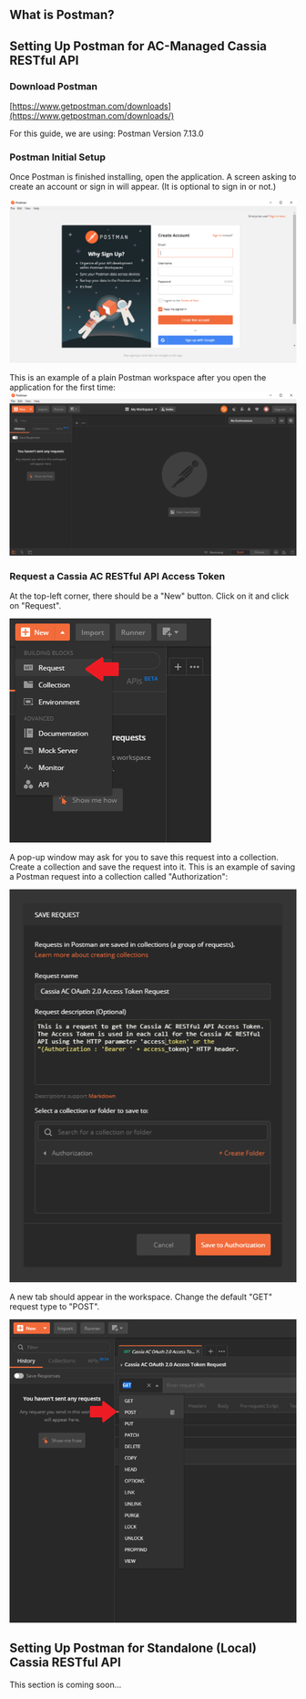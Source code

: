 ## What is Postman?
## Setting Up Postman for AC-Managed Cassia RESTful API
### Download Postman
[https://www.getpostman.com/downloads](https://www.getpostman.com/downloads/)

For this guide, we are using: Postman Version 7.13.0

### Postman Initial Setup
Once Postman is finished installing, open the application.
A screen asking to create an account or sign in will appear. (It is optional to sign in or not.)

![Postman Initial Screen](https://github.com/CassiaNetworks/CassiaSDKGuideResources/blob/develop/images/postman_guide/p1.png)

This is an example of a plain Postman workspace after you open the application for the first time:
![Plain Postman Workspace](https://github.com/CassiaNetworks/CassiaSDKGuideResources/blob/develop/images/postman_guide/p2.png)


### Request a Cassia AC RESTful API Access Token
At the top-left corner, there should be a "New" button.
Click on it and click on "Request".

![New Request Button](https://github.com/CassiaNetworks/CassiaSDKGuideResources/blob/develop/images/postman_guide/p3.png)

A pop-up window may ask for you to save this request into a collection. Create a collection and save the request into it. This is an example of saving a Postman request into a collection called "Authorization":

![Save Request into Authorization Collection](https://github.com/CassiaNetworks/CassiaSDKGuideResources/blob/develop/images/postman_guide/p4.png)

A new tab should appear in the workspace. Change the default "GET" request type to "POST".

![Request Type from GET to POST](https://github.com/CassiaNetworks/CassiaSDKGuideResources/blob/develop/images/postman_guide/p5.png)

## Setting Up Postman for Standalone (Local) Cassia RESTful API
This section is coming soon...